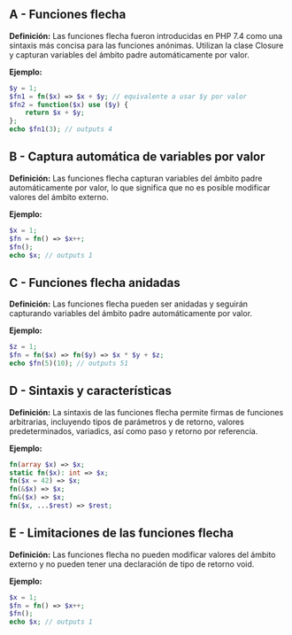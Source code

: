 ## A - Funciones flecha

**Definición:** Las funciones flecha fueron introducidas en PHP 7.4 como una sintaxis más concisa para las funciones anónimas. Utilizan la clase Closure y capturan variables del ámbito padre automáticamente por valor.

**Ejemplo:**

```php
$y = 1;
$fn1 = fn($x) => $x + $y; // equivalente a usar $y por valor
$fn2 = function($x) use ($y) {
    return $x + $y;
};
echo $fn1(3); // outputs 4
```

## B - Captura automática de variables por valor

**Definición:** Las funciones flecha capturan variables del ámbito padre automáticamente por valor, lo que significa que no es posible modificar valores del ámbito externo.

**Ejemplo:**

```php
$x = 1;
$fn = fn() => $x++;
$fn();
echo $x; // outputs 1
```

## C - Funciones flecha anidadas

**Definición:** Las funciones flecha pueden ser anidadas y seguirán capturando variables del ámbito padre automáticamente por valor.

**Ejemplo:**

```php
$z = 1;
$fn = fn($x) => fn($y) => $x * $y + $z;
echo $fn(5)(10); // outputs 51
```

## D - Sintaxis y características

**Definición:** La sintaxis de las funciones flecha permite firmas de funciones arbitrarias, incluyendo tipos de parámetros y de retorno, valores predeterminados, variadics, así como paso y retorno por referencia.

**Ejemplo:**

```php
fn(array $x) => $x;
static fn($x): int => $x;
fn($x = 42) => $x;
fn(&$x) => $x;
fn&($x) => $x;
fn($x, ...$rest) => $rest;
```

## E - Limitaciones de las funciones flecha

**Definición:** Las funciones flecha no pueden modificar valores del ámbito externo y no pueden tener una declaración de tipo de retorno void.

**Ejemplo:**

```php
$x = 1;
$fn = fn() => $x++;
$fn();
echo $x; // outputs 1
```
